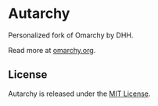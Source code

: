 # Autarchy

Personalized fork of Omarchy by DHH.

Read more at [omarchy.org](https://omarchy.org).

## License

Autarchy is released under the [MIT License](https://opensource.org/licenses/MIT).